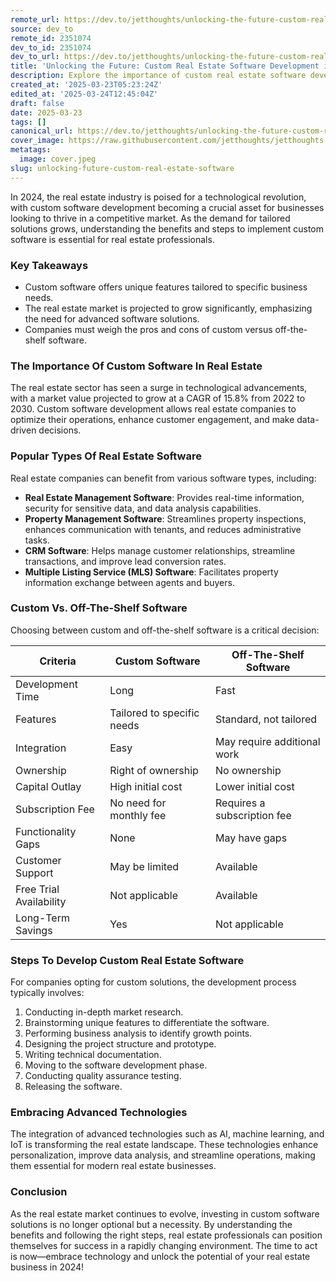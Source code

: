 ```yaml
---
remote_url: https://dev.to/jetthoughts/unlocking-the-future-custom-real-estate-software-development-in-2024-4ooc
source: dev_to
remote_id: 2351074
dev_to_id: 2351074
dev_to_url: https://dev.to/jetthoughts/unlocking-the-future-custom-real-estate-software-development-in-2024-4ooc
title: 'Unlocking the Future: Custom Real Estate Software Development in 2024'
description: Explore the importance of custom real estate software development in 2024, its benefits, and how to get started in this evolving market.
created_at: '2025-03-23T05:23:24Z'
edited_at: '2025-03-24T12:45:04Z'
draft: false
date: 2025-03-23
tags: []
canonical_url: https://dev.to/jetthoughts/unlocking-the-future-custom-real-estate-software-development-in-2024-4ooc
cover_image: https://raw.githubusercontent.com/jetthoughts/jetthoughts.github.io/master/content/blog/unlocking-future-custom-real-estate-software/cover.jpeg
metatags:
  image: cover.jpeg
slug: unlocking-future-custom-real-estate-software
---
```

In 2024, the real estate industry is poised for a technological revolution, with custom software development becoming a crucial asset for businesses looking to thrive in a competitive market. As the demand for tailored solutions grows, understanding the benefits and steps to implement custom software is essential for real estate professionals.

### Key Takeaways

*   Custom software offers unique features tailored to specific business needs.
*   The real estate market is projected to grow significantly, emphasizing the need for advanced software solutions.
*   Companies must weigh the pros and cons of custom versus off-the-shelf software.

### The Importance Of Custom Software In Real Estate

The real estate sector has seen a surge in technological advancements, with a market value projected to grow at a CAGR of 15.8% from 2022 to 2030. Custom software development allows real estate companies to optimize their operations, enhance customer engagement, and make data-driven decisions.

### Popular Types Of Real Estate Software

Real estate companies can benefit from various software types, including:

*   **Real Estate Management Software**: Provides real-time information, security for sensitive data, and data analysis capabilities.
*   **Property Management Software**: Streamlines property inspections, enhances communication with tenants, and reduces administrative tasks.
*   **CRM Software**: Helps manage customer relationships, streamline transactions, and improve lead conversion rates.
*   **Multiple Listing Service (MLS) Software**: Facilitates property information exchange between agents and buyers.

### Custom Vs. Off-The-Shelf Software

Choosing between custom and off-the-shelf software is a critical decision:

| Criteria | Custom Software | Off-The-Shelf Software |
| --- | --- | --- |
| Development Time | Long | Fast |
| Features | Tailored to specific needs | Standard, not tailored |
| Integration | Easy | May require additional work |
| Ownership | Right of ownership | No ownership |
| Capital Outlay | High initial cost | Lower initial cost |
| Subscription Fee | No need for monthly fee | Requires a subscription fee |
| Functionality Gaps | None | May have gaps |
| Customer Support | May be limited | Available |
| Free Trial Availability | Not applicable | Available |
| Long-Term Savings | Yes | Not applicable |

### Steps To Develop Custom Real Estate Software

For companies opting for custom solutions, the development process typically involves:

1.  Conducting in-depth market research.
2.  Brainstorming unique features to differentiate the software.
3.  Performing business analysis to identify growth points.
4.  Designing the project structure and prototype.
5.  Writing technical documentation.
6.  Moving to the software development phase.
7.  Conducting quality assurance testing.
8.  Releasing the software.

### Embracing Advanced Technologies

The integration of advanced technologies such as AI, machine learning, and IoT is transforming the real estate landscape. These technologies enhance personalization, improve data analysis, and streamline operations, making them essential for modern real estate businesses.

### Conclusion

As the real estate market continues to evolve, investing in custom software solutions is no longer optional but a necessity. By understanding the benefits and following the right steps, real estate professionals can position themselves for success in a rapidly changing environment. The time to act is now—embrace technology and unlock the potential of your real estate business in 2024!
